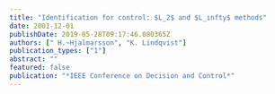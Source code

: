 ```yaml
---
title: "Identification for control: $L_2$ and $L_ınfty$ methods"
date: 2001-12-01
publishDate: 2019-05-28T09:17:46.080365Z
authors: [" H.~Hjalmarsson", "K. Lindqvist"]
publication_types: ["1"]
abstract: ""
featured: false
publication: "*IEEE Conference on Decision and Control*"
---
```


